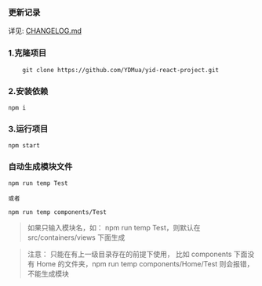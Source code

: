 ### 更新记录

详见: [CHANGELOG.md](https://github.com/YDMua/yid-react-project/blob/master/CHANGELOG.md)

### 1.克隆项目

```
	git clone https://github.com/YDMua/yid-react-project.git
```

### 2.安装依赖

```
npm i
```

### 3.运行项目

```
npm start
```

### 自动生成模块文件

```
npm run temp Test

或者

npm run temp components/Test
```

> 如果只输入模块名，如： npm run temp Test，则默认在 src/containers/views 下面生成

> 注意： 只能在有上一级目录存在的前提下使用， 比如 components 下面没有 Home 的文件夹，npm run temp components/Home/Test 则会报错，不能生成模块
